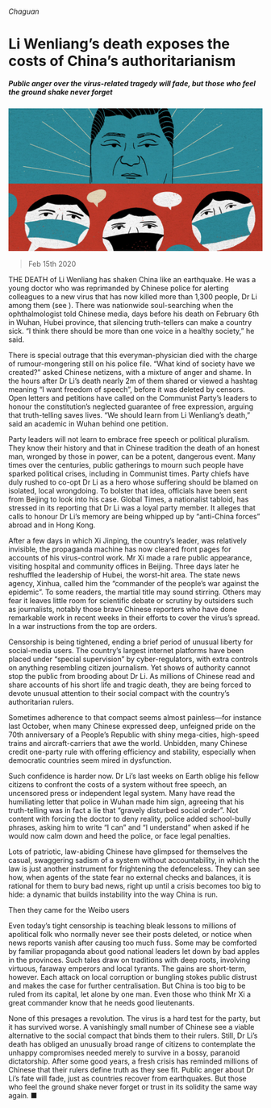###### Chaguan

# Li Wenliang’s death exposes the costs of China’s authoritarianism 

##### Public anger over the virus-related tragedy will fade, but those who feel the ground shake never forget 

![image](images/20200215_CND000_0.jpg) 

> Feb 15th 2020 

THE DEATH of Li Wenliang has shaken China like an earthquake. He was a young doctor who was reprimanded by Chinese police for alerting colleagues to a new virus that has now killed more than 1,300 people, Dr Li among them (see ). There was nationwide soul-searching when the ophthalmologist told Chinese media, days before his death on February 6th in Wuhan, Hubei province, that silencing truth-tellers can make a country sick. “I think there should be more than one voice in a healthy society,” he said.

There is special outrage that this everyman-physician died with the charge of rumour-mongering still on his police file. “What kind of society have we created?” asked Chinese netizens, with a mixture of anger and shame. In the hours after Dr Li’s death nearly 2m of them shared or viewed a hashtag meaning “I want freedom of speech”, before it was deleted by censors. Open letters and petitions have called on the Communist Party’s leaders to honour the constitution’s neglected guarantee of free expression, arguing that truth-telling saves lives. “We should learn from Li Wenliang’s death,” said an academic in Wuhan behind one petition.


Party leaders will not learn to embrace free speech or political pluralism. They know their history and that in Chinese tradition the death of an honest man, wronged by those in power, can be a potent, dangerous event. Many times over the centuries, public gatherings to mourn such people have sparked political crises, including in Communist times. Party chiefs have duly rushed to co-opt Dr Li as a hero whose suffering should be blamed on isolated, local wrongdoing. To bolster that idea, officials have been sent from Beijing to look into his case. Global Times, a nationalist tabloid, has stressed in its reporting that Dr Li was a loyal party member. It alleges that calls to honour Dr Li’s memory are being whipped up by “anti-China forces” abroad and in Hong Kong.

After a few days in which Xi Jinping, the country’s leader, was relatively invisible, the propaganda machine has now cleared front pages for accounts of his virus-control work. Mr Xi made a rare public appearance, visiting hospital and community offices in Beijing. Three days later he reshuffled the leadership of Hubei, the worst-hit area. The state news agency, Xinhua, called him the “commander of the people’s war against the epidemic”. To some readers, the martial title may sound stirring. Others may fear it leaves little room for scientific debate or scrutiny by outsiders such as journalists, notably those brave Chinese reporters who have done remarkable work in recent weeks in their efforts to cover the virus’s spread. In a war instructions from the top are orders.

Censorship is being tightened, ending a brief period of unusual liberty for social-media users. The country’s largest internet platforms have been placed under “special supervision” by cyber-regulators, with extra controls on anything resembling citizen journalism. Yet shows of authority cannot stop the public from brooding about Dr Li. As millions of Chinese read and share accounts of his short life and tragic death, they are being forced to devote unusual attention to their social compact with the country’s authoritarian rulers.

Sometimes adherence to that compact seems almost painless—for instance last October, when many Chinese expressed deep, unfeigned pride on the 70th anniversary of a People’s Republic with shiny mega-cities, high-speed trains and aircraft-carriers that awe the world. Unbidden, many Chinese credit one-party rule with offering efficiency and stability, especially when democratic countries seem mired in dysfunction.

Such confidence is harder now. Dr Li’s last weeks on Earth oblige his fellow citizens to confront the costs of a system without free speech, an uncensored press or independent legal system. Many have read the humiliating letter that police in Wuhan made him sign, agreeing that his truth-telling was in fact a lie that “gravely disturbed social order”. Not content with forcing the doctor to deny reality, police added school-bully phrases, asking him to write “I can” and “I understand” when asked if he would now calm down and heed the police, or face legal penalties.

Lots of patriotic, law-abiding Chinese have glimpsed for themselves the casual, swaggering sadism of a system without accountability, in which the law is just another instrument for frightening the defenceless. They can see how, when agents of the state fear no external checks and balances, it is rational for them to bury bad news, right up until a crisis becomes too big to hide: a dynamic that builds instability into the way China is run.

Then they came for the Weibo users

Even today’s tight censorship is teaching bleak lessons to millions of apolitical folk who normally never see their posts deleted, or notice when news reports vanish after causing too much fuss. Some may be comforted by familiar propaganda about good national leaders let down by bad apples in the provinces. Such tales draw on traditions with deep roots, involving virtuous, faraway emperors and local tyrants. The gains are short-term, however. Each attack on local corruption or bungling stokes public distrust and makes the case for further centralisation. But China is too big to be ruled from its capital, let alone by one man. Even those who think Mr Xi a great commander know that he needs good lieutenants.

None of this presages a revolution. The virus is a hard test for the party, but it has survived worse. A vanishingly small number of Chinese see a viable alternative to the social compact that binds them to their rulers. Still, Dr Li’s death has obliged an unusually broad range of citizens to contemplate the unhappy compromises needed merely to survive in a bossy, paranoid dictatorship. After some good years, a fresh crisis has reminded millions of Chinese that their rulers define truth as they see fit. Public anger about Dr Li’s fate will fade, just as countries recover from earthquakes. But those who feel the ground shake never forget or trust in its solidity the same way again. ■

